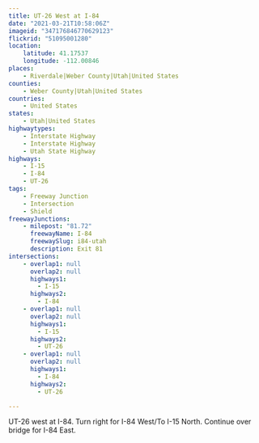 ```yaml
---
title: UT-26 West at I-84
date: "2021-03-21T10:58:06Z"
imageid: "347176846770629123"
flickrid: "51095001280"
location:
    latitude: 41.17537
    longitude: -112.00846
places:
    - Riverdale|Weber County|Utah|United States
counties:
    - Weber County|Utah|United States
countries:
    - United States
states:
    - Utah|United States
highwaytypes:
    - Interstate Highway
    - Interstate Highway
    - Utah State Highway
highways:
    - I-15
    - I-84
    - UT-26
tags:
    - Freeway Junction
    - Intersection
    - Shield
freewayJunctions:
    - milepost: "81.72"
      freewayName: I-84
      freewaySlug: i84-utah
      description: Exit 81
intersections:
    - overlap1: null
      overlap2: null
      highways1:
        - I-15
      highways2:
        - I-84
    - overlap1: null
      overlap2: null
      highways1:
        - I-15
      highways2:
        - UT-26
    - overlap1: null
      overlap2: null
      highways1:
        - I-84
      highways2:
        - UT-26

---
```

UT-26 west at I-84.  Turn right for I-84 West/To I-15 North.  Continue over bridge for I-84 East.